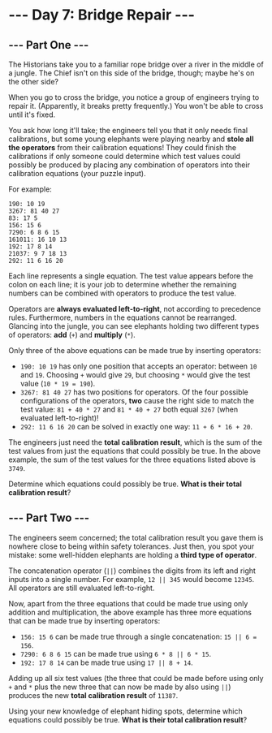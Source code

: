 # --- Day 7: Bridge Repair ---

## --- Part One ---

The Historians take you to a familiar rope bridge over a river in the middle of a jungle. The Chief isn't on this side
of the bridge, though; maybe he's on the other side?

When you go to cross the bridge, you notice a group of engineers trying to repair it. (Apparently, it breaks pretty
frequently.) You won't be able to cross until it's fixed.

You ask how long it'll take; the engineers tell you that it only needs final calibrations, but some young elephants were
playing nearby and **stole all the operators** from their calibration equations! They could finish the calibrations if
only someone could determine which test values could possibly be produced by placing any combination of operators into
their calibration equations (your puzzle input).

For example:

```
190: 10 19
3267: 81 40 27
83: 17 5
156: 15 6
7290: 6 8 6 15
161011: 16 10 13
192: 17 8 14
21037: 9 7 18 13
292: 11 6 16 20
```

Each line represents a single equation. The test value appears before the colon on each line; it is your job to
determine whether the remaining numbers can be combined with operators to produce the test value.

Operators are **always evaluated left-to-right**, not according to precedence rules. Furthermore, numbers in the
equations cannot be rearranged. Glancing into the jungle, you can see elephants holding two different types of
operators: **add** (`+`) and **multiply** (`*`).

Only three of the above equations can be made true by inserting operators:

- `190: 10 19` has only one position that accepts an operator: between `10` and `19`. Choosing `+` would give `29`, but
  choosing `*` would give the test value (`10 * 19 = 190`).
- `3267: 81 40 27` has two positions for operators. Of the four possible configurations of the operators, **two** cause
  the right side to match the test value: `81 + 40 * 27` and `81 * 40 + 27` both equal `3267` (when evaluated
  left-to-right)!
- `292: 11 6 16 20` can be solved in exactly one way: `11 + 6 * 16 + 20`.

The engineers just need the **total calibration result**, which is the sum of the test values from just the equations
that could possibly be true. In the above example, the sum of the test values for the three equations listed above is
`3749`.

Determine which equations could possibly be true. **What is their total calibration result**?

## --- Part Two ---

The engineers seem concerned; the total calibration result you gave them is nowhere close to being within safety
tolerances. Just then, you spot your mistake: some well-hidden elephants are holding a **third type of operator**.

The concatenation operator (`||`) combines the digits from its left and right inputs into a single number. For example,
`12 || 345` would become `12345`. All operators are still evaluated left-to-right.

Now, apart from the three equations that could be made true using only addition and multiplication, the above example
has three more equations that can be made true by inserting operators:

- `156: 15 6` can be made true through a single concatenation: `15 || 6 = 156`.
- `7290: 6 8 6 15` can be made true using `6 * 8 || 6 * 15`.
- `192: 17 8 14` can be made true using `17 || 8 + 14`.

Adding up all six test values (the three that could be made before using only `+` and `*` plus the new three that can
now be made by also using `||`) produces the new **total calibration result** of `11387`.

Using your new knowledge of elephant hiding spots, determine which equations could possibly be true. **What is their
total calibration result**?